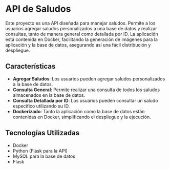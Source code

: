 # API de Saludos

Este proyecto es una API diseñada para manejar saludos. Permite a los usuarios agregar saludos personalizados a una base de datos y realizar consultas, tanto de manera general como detallada por ID. La aplicación está contenida en Docker, facilitando la generación de imágenes para la aplicación y la base de datos, asegurando así una fácil distribución y despliegue.

## Características

- **Agregar Saludos**: Los usuarios pueden agregar saludos personalizados a la base de datos.
- **Consulta General**: Permite realizar una consulta de todos los saludos almacenados en la base de datos.
- **Consulta Detallada por ID**: Los usuarios pueden consultar un saludo específico utilizando su ID.
- **Dockerizado**: Tanto la aplicación como la base de datos están contenidas en Docker, simplificando el despliegue y la ejecución.

## Tecnologías Utilizadas

- Docker
- Python (Flask para la API)
- MySQL para la base de datos
- Flask

